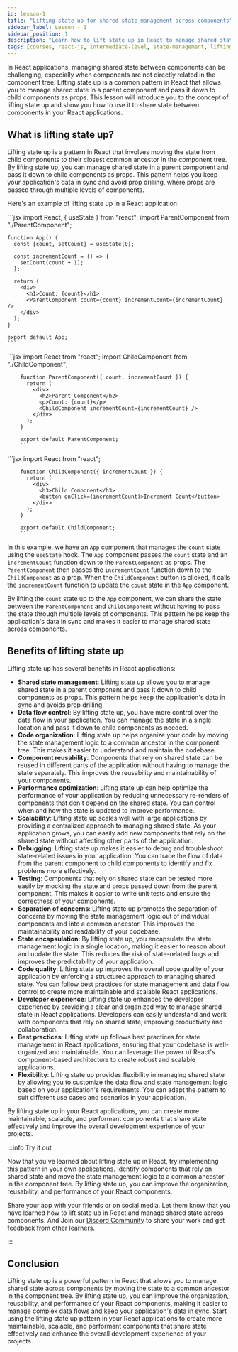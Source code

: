 ```yaml
---
id: lesson-1
title: "Lifting state up for shared state management across components"
sidebar_label: Lesson - 1
sidebar_position: 1
description: "Learn how to lift state up in React to manage shared state across multiple components. Lifting state up is a common pattern in React applications that allows you to share state between components and keep your application's data in sync."
tags: [courses, react-js, intermediate-level, state-management, lifting-state-up]
---
```


In React applications, managing shared state between components can be challenging, especially when components are not directly related in the component tree. Lifting state up is a common pattern in React that allows you to manage shared state in a parent component and pass it down to child components as props. This lesson will introduce you to the concept of lifting state up and show you how to use it to share state between components in your React applications.

## What is lifting state up?

Lifting state up is a pattern in React that involves moving the state from child components to their closest common ancestor in the component tree. By lifting state up, you can manage shared state in a parent component and pass it down to child components as props. This pattern helps you keep your application's data in sync and avoid prop drilling, where props are passed through multiple levels of components.

Here's an example of lifting state up in a React application:

<Tabs>
  <TabItem value="App.js" label="App.js">    
    ```jsx
    import React, { useState } from "react";
    import ParentComponent from "./ParentComponent";

    function App() {
      const [count, setCount] = useState(0);

      const incrementCount = () => {
        setCount(count + 1);
      };

      return (
        <div>
          <h1>Count: {count}</h1>
          <ParentComponent count={count} incrementCount={incrementCount} />
        </div>
      );
    }

    export default App;
    ```
   </TabItem>
   <TabItem value="ParentComponent.js" label="ParentComponent.js">        
        ```jsx
        import React from "react";
        import ChildComponent from "./ChildComponent";

        function ParentComponent({ count, incrementCount }) {
          return (
            <div>
              <h2>Parent Component</h2>
              <p>Count: {count}</p>
              <ChildComponent incrementCount={incrementCount} />
            </div>
          );
        }

        export default ParentComponent;
        ```
   </TabItem>
   <TabItem value="ChildComponent.js" label="ChildComponent.js">        
        ```jsx
        import React from "react";

        function ChildComponent({ incrementCount }) {
          return (
            <div>
              <h3>Child Component</h3>
              <button onClick={incrementCount}>Increment Count</button>
            </div>
          );
        }

        export default ChildComponent;
        ```
   </TabItem>
</Tabs>

In this example, we have an `App` component that manages the `count` state using the `useState` hook. The `App` component passes the `count` state and an `incrementCount` function down to the `ParentComponent` as props. The `ParentComponent` then passes the `incrementCount` function down to the `ChildComponent` as a prop. When the `ChildComponent` button is clicked, it calls the `incrementCount` function to update the `count` state in the `App` component.

By lifting the `count` state up to the `App` component, we can share the state between the `ParentComponent` and `ChildComponent` without having to pass the state through multiple levels of components. This pattern helps keep the application's data in sync and makes it easier to manage shared state across components.

## Benefits of lifting state up

Lifting state up has several benefits in React applications:

- **Shared state management**: Lifting state up allows you to manage shared state in a parent component and pass it down to child components as props. This pattern helps keep the application's data in sync and avoids prop drilling.
- **Data flow control**: By lifting state up, you have more control over the data flow in your application. You can manage the state in a single location and pass it down to child components as needed.
- **Code organization**: Lifting state up helps organize your code by moving the state management logic to a common ancestor in the component tree. This makes it easier to understand and maintain the codebase.
- **Component reusability**: Components that rely on shared state can be reused in different parts of the application without having to manage the state separately. This improves the reusability and maintainability of your components.
- **Performance optimization**: Lifting state up can help optimize the performance of your application by reducing unnecessary re-renders of components that don't depend on the shared state. You can control when and how the state is updated to improve performance.
- **Scalability**: Lifting state up scales well with large applications by providing a centralized approach to managing shared state. As your application grows, you can easily add new components that rely on the shared state without affecting other parts of the application.
- **Debugging**: Lifting state up makes it easier to debug and troubleshoot state-related issues in your application. You can trace the flow of data from the parent component to child components to identify and fix problems more effectively.
- **Testing**: Components that rely on shared state can be tested more easily by mocking the state and props passed down from the parent component. This makes it easier to write unit tests and ensure the correctness of your components.
- **Separation of concerns**: Lifting state up promotes the separation of concerns by moving the state management logic out of individual components and into a common ancestor. This improves the maintainability and readability of your codebase.
- **State encapsulation**: By lifting state up, you encapsulate the state management logic in a single location, making it easier to reason about and update the state. This reduces the risk of state-related bugs and improves the predictability of your application.
- **Code quality**: Lifting state up improves the overall code quality of your application by enforcing a structured approach to managing shared state. You can follow best practices for state management and data flow control to create more maintainable and scalable React applications.
- **Developer experience**: Lifting state up enhances the developer experience by providing a clear and organized way to manage shared state in React applications. Developers can easily understand and work with components that rely on shared state, improving productivity and collaboration.
- **Best practices**: Lifting state up follows best practices for state management in React applications, ensuring that your codebase is well-organized and maintainable. You can leverage the power of React's component-based architecture to create robust and scalable applications.
- **Flexibility**: Lifting state up provides flexibility in managing shared state by allowing you to customize the data flow and state management logic based on your application's requirements. You can adapt the pattern to suit different use cases and scenarios in your application.

By lifting state up in your React applications, you can create more maintainable, scalable, and performant components that share state effectively and improve the overall development experience of your projects.

:::info Try it out

Now that you've learned about lifting state up in React, try implementing this pattern in your own applications. Identify components that rely on shared state and move the state management logic to a common ancestor in the component tree. By lifting state up, you can improve the organization, reusability, and performance of your React components.

Share your app with your friends or on social media. Let them know that you have learned how to lift state up in React and manage shared state across components. And Join our [Discord Community](https://discord.gg/5VjTyJcf) to share your work and get feedback from other learners.

:::

## Conclusion

Lifting state up is a powerful pattern in React that allows you to manage shared state across components by moving the state to a common ancestor in the component tree. By lifting state up, you can improve the organization, reusability, and performance of your React components, making it easier to manage complex data flows and keep your application's data in sync. Start using the lifting state up pattern in your React applications to create more maintainable, scalable, and performant components that share state effectively and enhance the overall development experience of your projects.